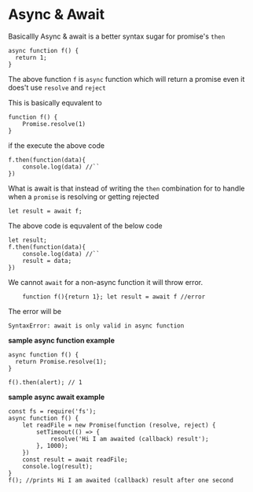 # Async & Await

Basicallly Async & await is a better syntax sugar for promise's `then`

```javascript=
async function f() {
  return 1;
}
```

The above function `f` is `async` function which will return a promise even it does't use `resolve` and `reject`

This is basically equvalent to 
```javascript=
function f() {
    Promise.resolve(1)
}
```

if the execute the above code
```javascript=
f.then(function(data){
    console.log(data) //``
})
```

What is await is that instead of writing the `then`  combination for to handle when a `promise` is resolving or getting rejected

```javascript=
let result = await f;
```
The above code is equvalent of the below code

```javascript=
let result;
f.then(function(data){
    console.log(data) //``
    result = data;
})
```

We cannot `await` for a non-async function it will throw error.
```javascript=
    function f(){return 1}; let result = await f //error
```

The error will be 
```
SyntaxError: await is only valid in async function
```
**sample async function example**
```javascript=
async function f() {
  return Promise.resolve(1);
}

f().then(alert); // 1
```

**sample async await example**
```javascript=
const fs = require('fs');
async function f() {
    let readFile = new Promise(function (resolve, reject) {
        setTimeout(() => {
            resolve('Hi I am awaited (callback) result');
        }, 1000);
    })
    const result = await readFile;
    console.log(result);
}
f(); //prints Hi I am awaited (callback) result after one second
```